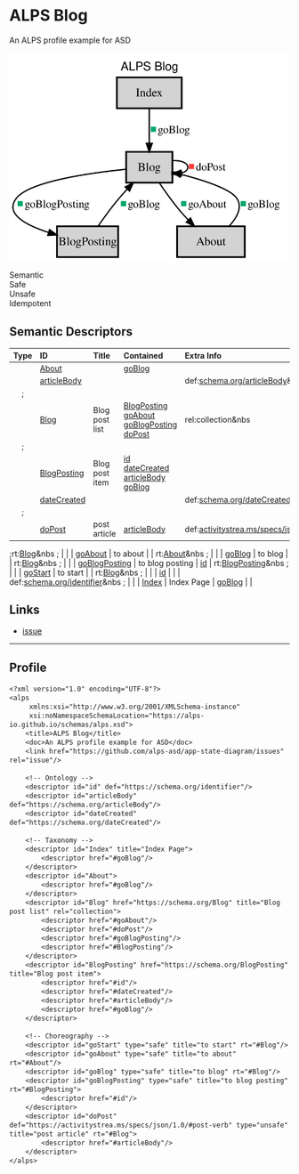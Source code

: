# ALPS Blog

An ALPS profile example for ASD

<!-- Container for the ASDs -->

[<img src="profile.svg" alt="application state diagram">](profile.title.svg)

<div class="legend">
    <div class="legend-item" title="A state element (e.g.  HTML.SPAN, HTML.INPUT, etc.).">
        <span class="legend-icon semantic"></span>
        Semantic
    </div>
    <div class="legend-item" title="A hypermedia control that triggers a safe, idempotent state
      transition (e.g.  HTTP.GET or HTTP.HEAD).">
        <span class="legend-icon safe"></span>
        Safe
    </div>
    <div class="legend-item" title="A hypermedia control that triggers an unsafe, non-
      idempotent state transition (e.g.  HTTP.POST).">
        <span class="legend-icon unsafe"></span>
        Unsafe
    </div>
    <div class="legend-item" title="A hypermedia control that triggers an unsafe,
      idempotent state transition (e.g.  HTTP.PUT or HTTP.DELETE).">
        <span class="legend-icon idempotent"></span>
        Idempotent
    </div>
</div>



## Semantic Descriptors

| Type | ID | Title | Contained | Extra Info |
| :--: | :-- | :---- | :-- | :-- |
| <span class="legend"><span class="legend-icon semantic"></span></span> | <a id="About"></a>[About](#About) | <span style="white-space: normal;"></span> | <span class="type-indicator-small safe" title="Safe"></span><a href="#goBlog">goBlog</a> | <span style="white-space: normal;"></span> |
| <span class="legend"><span class="legend-icon semantic"></span></span> | <a id="articleBody"></a>[articleBody](#articleBody) | <span style="white-space: normal;"></span> |  | <span style="white-space: normal;"><span class="meta-container"><span class="meta-item"><span class="meta-label">def:</span><span class="meta-tag def-tag"><a href="https://schema.org/articleBody" target="_blank">schema.org/articleBody</a></span></span>&nbs
;</span></span> |
| <span class="legend"><span class="legend-icon semantic"></span></span> | <a id="Blog"></a>[Blog](#Blog) | <span style="white-space: normal;">Blog post list</span> | <span class="type-indicator-small semantic" title="Semantic"></span><a href="#BlogPosting">BlogPosting</a><br><span class="type-indicator-small safe" title="Safe"></span><a href="#goAbout">goAbout</a><br><span class="type-indicator-small safe" title="Safe"></span><a href="#goBlogPosting">goBlogPosting</a><br><span class="type-indicator-small unsafe" title="Unsafe"></span><a href="#doPost">doPost</a> | <span style="white-space: normal;"><span class="meta-container"><span class="meta-item"><span class="meta-label">rel:</span><span class="meta-tag rel-tag">collection</span></span>&nbs
;</span></span> |
| <span class="legend"><span class="legend-icon semantic"></span></span> | <a id="BlogPosting"></a>[BlogPosting](#BlogPosting) | <span style="white-space: normal;">Blog post item</span> | <span class="type-indicator-small semantic" title="Semantic"></span><a href="#id">id</a><br><span class="type-indicator-small semantic" title="Semantic"></span><a href="#dateCreated">dateCreated</a><br><span class="type-indicator-small semantic" title="Semantic"></span><a href="#articleBody">articleBody</a><br><span class="type-indicator-small safe" title="Safe"></span><a href="#goBlog">goBlog</a> | <span style="white-space: normal;"></span> |
| <span class="legend"><span class="legend-icon semantic"></span></span> | <a id="dateCreated"></a>[dateCreated](#dateCreated) | <span style="white-space: normal;"></span> |  | <span style="white-space: normal;"><span class="meta-container"><span class="meta-item"><span class="meta-label">def:</span><span class="meta-tag def-tag"><a href="https://schema.org/dateCreated" target="_blank">schema.org/dateCreated</a></span></span>&nbs
;</span></span> |
| <span class="legend"><span class="legend-icon unsafe"></span></span> | <a id="doPost"></a>[doPost](#doPost) | <span style="white-space: normal;">post article</span> | <span class="type-indicator-small semantic" title="Semantic"></span><a href="#articleBody">articleBody</a> | <span style="white-space: normal;"><span class="meta-container"><span class="meta-item"><span class="meta-label">def:</span><span class="meta-tag def-tag"><a href="https://activitystrea.ms/specs/json/1.0/#post-verb" target="_blank">activitystrea.ms/specs/json...</a></span></span>&nbs
;<span class="meta-item"><span class="meta-label">rt:</span><span class="meta-tag rt-tag"><a href="#Blog">Blog</a></span></span>&nbs
;</span></span> |
| <span class="legend"><span class="legend-icon safe"></span></span> | <a id="goAbout"></a>[goAbout](#goAbout) | <span style="white-space: normal;">to about</span> |  | <span style="white-space: normal;"><span class="meta-container"><span class="meta-item"><span class="meta-label">rt:</span><span class="meta-tag rt-tag"><a href="#About">About</a></span></span>&nbs
;</span></span> |
| <span class="legend"><span class="legend-icon safe"></span></span> | <a id="goBlog"></a>[goBlog](#goBlog) | <span style="white-space: normal;">to blog</span> |  | <span style="white-space: normal;"><span class="meta-container"><span class="meta-item"><span class="meta-label">rt:</span><span class="meta-tag rt-tag"><a href="#Blog">Blog</a></span></span>&nbs
;</span></span> |
| <span class="legend"><span class="legend-icon safe"></span></span> | <a id="goBlogPosting"></a>[goBlogPosting](#goBlogPosting) | <span style="white-space: normal;">to blog posting</span> | <span class="type-indicator-small semantic" title="Semantic"></span><a href="#id">id</a> | <span style="white-space: normal;"><span class="meta-container"><span class="meta-item"><span class="meta-label">rt:</span><span class="meta-tag rt-tag"><a href="#BlogPosting">BlogPosting</a></span></span>&nbs
;</span></span> |
| <span class="legend"><span class="legend-icon safe"></span></span> | <a id="goStart"></a>[goStart](#goStart) | <span style="white-space: normal;">to start</span> |  | <span style="white-space: normal;"><span class="meta-container"><span class="meta-item"><span class="meta-label">rt:</span><span class="meta-tag rt-tag"><a href="#Blog">Blog</a></span></span>&nbs
;</span></span> |
| <span class="legend"><span class="legend-icon semantic"></span></span> | <a id="id"></a>[id](#id) | <span style="white-space: normal;"></span> |  | <span style="white-space: normal;"><span class="meta-container"><span class="meta-item"><span class="meta-label">def:</span><span class="meta-tag def-tag"><a href="https://schema.org/identifier" target="_blank">schema.org/identifier</a></span></span>&nbs
;</span></span> |
| <span class="legend"><span class="legend-icon semantic"></span></span> | <a id="Index"></a>[Index](#Index) | <span style="white-space: normal;">Index Page</span> | <span class="type-indicator-small safe" title="Safe"></span><a href="#goBlog">goBlog</a> | <span style="white-space: normal;"></span> |

## Links
* <a rel="issue" href="https://github.com/alps-asd/app-state-diagram/issues">issue</a>


---

## Profile
<pre><code>&lt;?xml version=&quot;1.0&quot; encoding=&quot;UTF-8&quot;?&gt;
&lt;alps
     xmlns:xsi=&quot;http://www.w3.org/2001/XMLSchema-instance&quot;
     xsi:noNamespaceSchemaLocation=&quot;https://alps-io.github.io/schemas/alps.xsd&quot;&gt;
    &lt;title&gt;ALPS Blog&lt;/title&gt;
    &lt;doc&gt;An ALPS profile example for ASD&lt;/doc&gt;
    &lt;link href=&quot;https://github.com/alps-asd/app-state-diagram/issues&quot; rel=&quot;issue&quot;/&gt;

    &lt;!-- Ontology --&gt;
    &lt;descriptor id=&quot;id&quot; def=&quot;https://schema.org/identifier&quot;/&gt;
    &lt;descriptor id=&quot;articleBody&quot; def=&quot;https://schema.org/articleBody&quot;/&gt;
    &lt;descriptor id=&quot;dateCreated&quot; def=&quot;https://schema.org/dateCreated&quot;/&gt;

    &lt;!-- Taxonomy --&gt;
    &lt;descriptor id=&quot;Index&quot; title=&quot;Index Page&quot;&gt;
        &lt;descriptor href=&quot;#goBlog&quot;/&gt;
    &lt;/descriptor&gt;
    &lt;descriptor id=&quot;About&quot;&gt;
        &lt;descriptor href=&quot;#goBlog&quot;/&gt;
    &lt;/descriptor&gt;
    &lt;descriptor id=&quot;Blog&quot; href=&quot;https://schema.org/Blog&quot; title=&quot;Blog post list&quot; rel=&quot;collection&quot;&gt;
        &lt;descriptor href=&quot;#goAbout&quot;/&gt;
        &lt;descriptor href=&quot;#doPost&quot;/&gt;
        &lt;descriptor href=&quot;#goBlogPosting&quot;/&gt;
        &lt;descriptor href=&quot;#BlogPosting&quot;/&gt;
    &lt;/descriptor&gt;
    &lt;descriptor id=&quot;BlogPosting&quot; href=&quot;https://schema.org/BlogPosting&quot; title=&quot;Blog post item&quot;&gt;
        &lt;descriptor href=&quot;#id&quot;/&gt;
        &lt;descriptor href=&quot;#dateCreated&quot;/&gt;
        &lt;descriptor href=&quot;#articleBody&quot;/&gt;
        &lt;descriptor href=&quot;#goBlog&quot;/&gt;
    &lt;/descriptor&gt;

    &lt;!-- Choreography --&gt;
    &lt;descriptor id=&quot;goStart&quot; type=&quot;safe&quot; title=&quot;to start&quot; rt=&quot;#Blog&quot;/&gt;
    &lt;descriptor id=&quot;goAbout&quot; type=&quot;safe&quot; title=&quot;to about&quot; rt=&quot;#About&quot;/&gt;
    &lt;descriptor id=&quot;goBlog&quot; type=&quot;safe&quot; title=&quot;to blog&quot; rt=&quot;#Blog&quot;/&gt;
    &lt;descriptor id=&quot;goBlogPosting&quot; type=&quot;safe&quot; title=&quot;to blog posting&quot; rt=&quot;#BlogPosting&quot;&gt;
        &lt;descriptor href=&quot;#id&quot;/&gt;
    &lt;/descriptor&gt;
    &lt;descriptor id=&quot;doPost&quot; def=&quot;https://activitystrea.ms/specs/json/1.0/#post-verb&quot; type=&quot;unsafe&quot; title=&quot;post article&quot; rt=&quot;#Blog&quot;&gt;
        &lt;descriptor href=&quot;#articleBody&quot;/&gt;
    &lt;/descriptor&gt;
&lt;/alps&gt;
</code></pre>